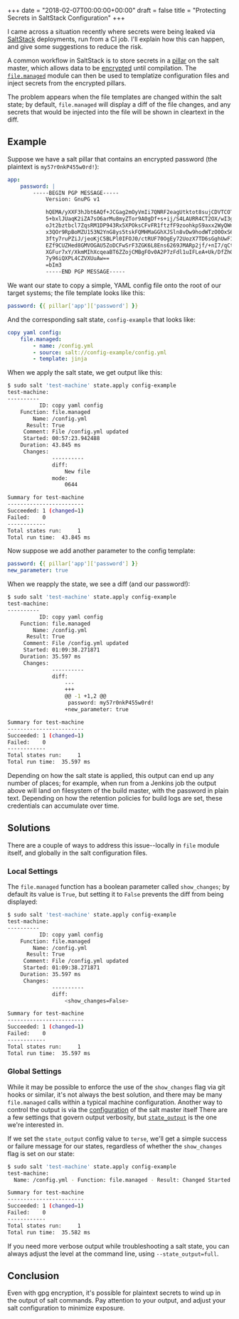 +++
date = "2018-02-07T00:00:00+00:00"
draft = false
title = "Protecting Secrets in SaltStack Configuration"
+++

I came across a situation recently where secrets were being leaked via [SaltStack](https://docs.saltstack.com/en/latest/) deployments, run from a CI job.  I'll explain how this can happen, and give some suggestions to reduce the risk.

A common workflow in SaltStack is to store secrets in a [pillar](https://docs.saltstack.com/en/latest/topics/tutorials/pillar.html) on the salt master, which allows data to be [encrypted](https://docs.saltstack.com/en/latest/topics/pillar/index.html#pillar-encryption) until compilation.  The [`file.managed`](https://docs.saltstack.com/en/latest/ref/states/all/salt.states.file.html#salt.states.file.managed) module can then be used to templatize configuration files and inject secrets from the encrypted pillars.

The problem appears when the file templates are changed within the salt state; by default, `file.managed` will display a diff of the file changes, and any secrets that would be injected into the file will be shown in cleartext in the diff.

## Example

Suppose we have a salt pillar that contains an encrypted password (the plaintext is `my57r0nkP455w0rd!`):

```yaml
app:
    password: |
        -----BEGIN PGP MESSAGE-----
            Version: GnuPG v1

            hQEMA/yXXF3hJbt6AQf+JCGag2mOyVmIi7QNRF2eagUtktot8sujCDVTCOTJe6tM
            5+bxlJUaqK2iZA7sO6arMu8myZTor9A0gDf+s+ij/S4LAURR4CT2OX/wI3gpnQw0
            oJt2bztbcl7ZqsRM1DP943Rx5XPOksCFvFR1ftzfF9zoohkpS9axx2WyQWnQqCs0
            x3QOr9RpBoMZU153N2YnG8ys5tskFQMHMaGGhXJSln8vDw9hodWTzO0OxS67Wp5L
            3fty7ruPZiJ/jeoKjC5BLPl0IFOJ0/ctRUF70OgEy72UozX7TD6sGghUwF16aDcc
            EZf9CUZHed8GMVOGAU5ZoDCFwSrF3ZGK6L8Ens6269JMARp2jf/+nI7/qCtVP+qy
            XGFur7xY/XkmMIhXcqeaBT6ZZojCMBgFOv0A2P7zFdl1uIFLeA+Uk/DfZhQLNxa/
            7y96iQXPL4CZVXUuAw==
            =bIm3
            -----END PGP MESSAGE-----
```

We want our state to copy a simple, YAML config file onto the root of our target systems; the file template looks like this:

```yaml
password: {{ pillar['app']['password'] }}
```

And the corresponding salt state, `config-example` that looks like:

```yaml
copy yaml config:
    file.managed:
        - name: /config.yml
        - source: salt://config-example/config.yml
        - template: jinja
```

When we apply the salt state, we get output like this:

```bash
$ sudo salt 'test-machine' state.apply config-example
test-machine:
----------
          ID: copy yaml config
    Function: file.managed
        Name: /config.yml
      Result: True
     Comment: File /config.yml updated
     Started: 00:57:23.942488
    Duration: 43.845 ms
     Changes:
              ----------
              diff:
                  New file
              mode:
                  0644

Summary for test-machine
------------------------
Succeeded: 1 (changed=1)
Failed:    0
------------
Total states run:     1
Total run time:  43.845 ms
```

Now suppose we add another parameter to the config template:

```yaml
password: {{ pillar['app']['password'] }}
new_parameter: true
```

When we reapply the state, we see a diff (and our password!):

```bash
$ sudo salt 'test-machine' state.apply config-example
test-machine:
----------
          ID: copy yaml config
    Function: file.managed
        Name: /config.yml
      Result: True
     Comment: File /config.yml updated
     Started: 01:09:38.271871
    Duration: 35.597 ms
     Changes:
              ----------
              diff:
                  ---
                  +++
                  @@ -1 +1,2 @@
                   password: my57r0nkP455w0rd!
                  +new_parameter: true

Summary for test-machine
------------------------
Succeeded: 1 (changed=1)
Failed:    0
------------
Total states run:     1
Total run time:  35.597 ms
```

Depending on how the salt state is applied, this output can end up any number of places; for example, when run from a Jenkins job the output above will land on filesystem of the build master, with the password in plain text.  Depending on how the retention policies for build logs are set, these credentials can accumulate over time.

## Solutions

There are a couple of ways to address this issue--locally in `file` module itself, and globally in the salt configuration files.

### Local Settings

The `file.managed` function has a boolean parameter called `show_changes`; by default its value is `True`, but setting it to `False` prevents the diff from being displayed:

```bash
$ sudo salt 'test-machine' state.apply config-example
test-machine:
----------
          ID: copy yaml config
    Function: file.managed
        Name: /config.yml
      Result: True
     Comment: File /config.yml updated
     Started: 01:09:38.271871
    Duration: 35.597 ms
     Changes:
              ----------
              diff:
                  <show_changes=False>

Summary for test-machine
------------------------
Succeeded: 1 (changed=1)
Failed:    0
------------
Total states run:     1
Total run time:  35.597 ms
```

### Global Settings

While it may be possible to enforce the use of the `show_changes` flag via git hooks or  similar, it's not always the best solution, and there may be many `file.managed` calls within a typical machine configuration.  Another way to control the output is via the [configuration](https://docs.saltstack.com/en/latest/ref/configuration/master.html) of the salt master itself  There are a few settings that govern output verbosity, but [`state_output`](https://docs.saltstack.com/en/latest/ref/configuration/master.html#state-output) is the one we're interested in.

If we set the `state_output` config value to `terse`, we'll get a simple success or failure message for our states, regardless of whether the `show_changes` flag is set on our state:

```bash
$ sudo salt 'test-machine' state.apply config-example
test-machine:
  Name: /config.yml - Function: file.managed - Result: Changed Started: - 01:41:00.549403 Duration: 35.582 ms

Summary for test-machine
------------------------
Succeeded: 1 (changed=1)
Failed:    0
------------
Total states run:     1
Total run time:  35.582 ms
```

If you need more verbose output while troubleshooting a salt state, you can always adjust the level at the command line, using `--state_output=full`.

## Conclusion

Even with gpg encryption, it's possible for plaintext secrets to wind up in the output of salt commands.  Pay attention to your output, and adjust your salt configuration to minimize exposure.
